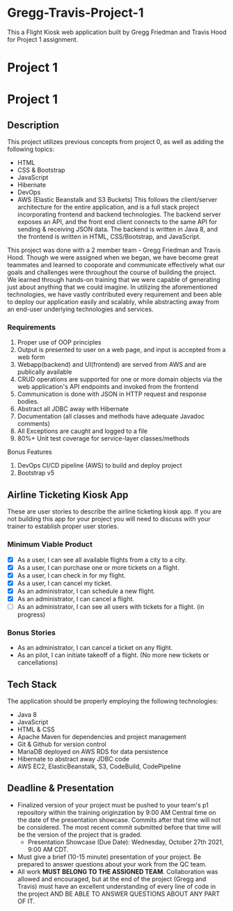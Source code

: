 # Gregg-Travis-Project-1
This a Flight Kiosk web application built by Gregg Friedman and Travis Hood for Project 1 assignment.
# Project 1

# Project 1

## Description

This project utilizes previous concepts from project 0, as well as adding the following topics:
 - HTML
 - CSS & Bootstrap
 - JavaScript
 - Hibernate
 - DevOps
 - AWS (Elastic  Beanstalk and S3 Buckets)
This follows the client/server architecture for the entire application, and is a full stack project incorporating frontend and backend technologies. 
The backend server exposes an API, and the front end client connects to the same API for sending & receiving JSON data.
The backend is written in Java 8, and the frontend is written in HTML, CSS/Bootstrap, and JavaScript. 

This project was done with a 2 member team - Gregg Friedman and Travis Hood. Though we were assigned when we began, we have become great teammates and learned to cooporate and communicate effectively what our goals and challenges were throughout the course of building the project. We learned through hands-on training that we were capable of generating just about anything that we could imagine. In utilizing the aforementioned technologies, we have vastly contributed every requirement and been able to deploy our application easily and scalably, while abstracting away from an end-user underlying technologies and services.

### Requirements
1. Proper use of OOP principles
2. Output is presented to user on a web page, and input is accepted from a web form
3. Webapp(backend) and UI(frontend) are served from AWS and are publically available
4. CRUD operations are supported for one or more domain objects via the web application's API endpoints and invoked from the frontend
5. Communication is done with JSON in HTTP request and response bodies.
6. Abstract all JDBC away with Hibernate
7. Documentation (all classes and methods have adequate Javadoc comments)
8. All Exceptions are caught and logged to a file
9. 80%+ Unit test coverage for service-layer classes/methods

 Bonus Features
1. DevOps CI/CD pipeline (AWS) to build and deploy project
2. Bootstrap v5


## Airline Ticketing Kiosk App
These are user stories to describe the airline ticketing kiosk app. If you are not building this app for your project you will need to discuss with your trainer to establish proper user stories.

### Minimum Viable Product
- [x] As a user, I can see all available flights from a city to a city.		
- [x] As a user, I can purchase one or more tickets on a flight.		
- [x] As a user, I can check in for my flight.				
- [x] As a user, I can cancel my ticket. 				
- [x] As an administrator, I can schedule a new flight.			
- [x] As an administrator, I can cancel a flight.			
- [ ] As an administrator, I can see all users with tickets for a flight. (in progress)

### Bonus Stories
* As an administrator, I can cancel a ticket on any flight.
* As an pilot, I can initiate takeoff of a flight. (No more new tickets or cancellations)

## Tech Stack
The application should be properly employing the following technologies:
 - Java 8
 - JavaScript
 - HTML & CSS
 - Apache Maven for dependencies and project management
 - Git & Github for version control
 - MariaDB deployed on AWS RDS for data persistence
 - Hibernate to abstract away JDBC code
 - AWS EC2, ElasticBeanstalk, S3, CodeBuild, CodePipeline

## Deadline & Presentation
 - Finalized version of your project must be pushed to your team's p1 repository within the training originzation by 9:00 AM Central time on the date of the presentation showcase. Commits after that time will not be considered. The most recent commit submitted before that time will be the version of the project that is graded.
   - Presentation Showcase (Due Date): Wednesday, October 27th 2021, 9:00 AM CDT.
 - Must give a brief (10-15 minute) presentation of your project. Be prepared to answer questions about your work from the QC team.
 - All work **MUST BELONG TO THE ASSIGNED TEAM**. Collaboration was allowed and encouraged, but at the end of the project (Gregg and Travis) must have an excellent understanding of every line of code in the project AND BE ABLE TO ANSWER QUESTIONS ABOUT ANY PART OF IT.
